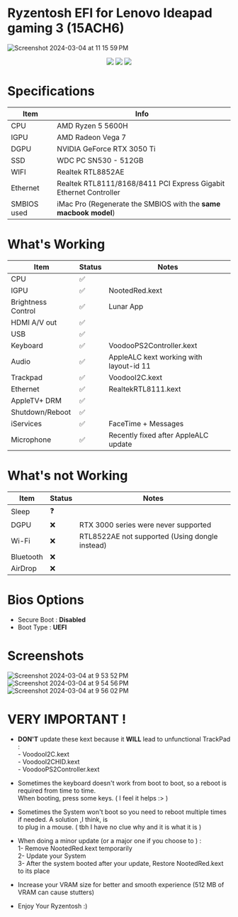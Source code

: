 # Ryzentosh EFI for Lenovo Ideapad gaming 3 (15ACH6)
![Screenshot 2024-03-04 at 11 15 59 PM](https://github.com/Mouadh-Jedli/ideapad-gaming-3-ryzentosh/assets/53920740/b4e5eba3-fc70-442b-9db0-631a83ccb743)

<div id="badges" align="center">
  <img src="https://img.shields.io/badge/OC-1.0.1-blue">
  <img src="https://img.shields.io/badge/macOS-Ventura_13.6.7-orange">
  <img src="https://img.shields.io/badge/macOS-Sonoma_14.1.1-green">
</div>

# Specifications

| Item  | Info  |
| ------------ | ------------ |
| CPU  |  AMD Ryzen 5 5600H |
| IGPU  |  AMD Radeon Vega 7 |
| DGPU | NVIDIA GeForce RTX 3050 Ti  |
| SSD | WDC PC SN530 - 512GB  |
| WIFI | Realtek RTL8852AE  |
| Ethernet  | Realtek RTL8111/8168/8411 PCI Express Gigabit Ethernet Controller  |
| SMBIOS used  | iMac Pro (Regenerate the SMBIOS with the **same macbook model**)  |

# What's Working

| Item | Status | Notes |
| --- | --- | --- |
| CPU | ✅ |   |
| IGPU | ✅ | NootedRed.kext |
| Brightness Control | ✅ | Lunar App |
| HDMI A/V out | ✅ |   |
| USB | ✅ |  |
| Keyboard | ✅ | VoodooPS2Controller.kext |
| Audio | ✅ | AppleALC kext working with layout-id 11 |
| Trackpad | ✅ | VoodooI2C.kext |
| Ethernet | ✅ | RealtekRTL8111.kext |
| AppleTV+ DRM | ✅ |  |
| Shutdown/Reboot | ✅ |   |
| iServices | ✅ | FaceTime + Messages  |
| Microphone | ✅ | Recently fixed after AppleALC update |

# What's not Working

| Item | Status | Notes |
| --- | --- | --- |
| Sleep | ❓ |  |
| DGPU | ❌ | RTX 3000 series were never supported |
| Wi-Fi | ❌ | RTL8522AE not supported (Using dongle instead) |
| Bluetooth | ❌ |  |
| AirDrop | ❌ |  |

# Bios Options

*   Secure Boot : **Disabled**
*   Boot Type : **UEFI**

# Screenshots

![Screenshot 2024-03-04 at 9 53 52 PM](https://github.com/Mouadh-Jedli/ideapad-gaming-3-ryzentosh/assets/53920740/e462de51-04b2-465e-aabc-f7e8b0e86be2)
<br>
![Screenshot 2024-03-04 at 9 54 56 PM](https://github.com/Mouadh-Jedli/ideapad-gaming-3-ryzentosh/assets/53920740/b6f84347-185f-4c2c-971d-03408263283d)
<br>
![Screenshot 2024-03-04 at 9 56 02 PM](https://github.com/Mouadh-Jedli/ideapad-gaming-3-ryzentosh/assets/53920740/497a6a2c-ac15-48f6-9c81-409d0541b8aa)


# VERY IMPORTANT !

*   **DON'T** update these kext because it **WILL** lead to unfunctional TrackPad :
  <br>- VoodooI2C.kext
  <br>- VoodooI2CHID.kext
  <br>- VoodooPS2Controller.kext

*   Sometimes the keyboard doesn't work from boot to boot, so a reboot is required from time to time.<br>
    When booting, press some keys. ( I feel it helps :> )

*   Sometimes the System won't boot so you need to reboot multiple times if needed. A solution ,I think, is<br>
    to plug in a mouse. ( tbh I have no clue why and it is what it is )

*   When doing a minor update (or a major one if you choose to ) :
    <br>1- Remove NootedRed.kext temporarily
    <br>2- Update your System
    <br>3- After the system booted after your update, Restore NootedRed.kext to its place

*   Increase your VRAM size for better and smooth experience (512 MB of VRAM can cause stutters)

*   Enjoy Your Ryzentosh :)
